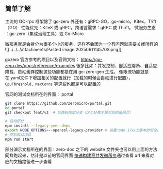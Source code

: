 ## 简单了解
主流的 GO-rpc 框架除了 go-zero 外还有：gRPC-GO，go-micro，Kitex，Trift（GO）
性能优先​​：KiteX 或 gRPC。
​​跨语言需求​​：gRPC 或 Thrift。
​​微服务生态​​：go-zero（集成治理工具）或 Go-Micro

微服务就是会拆分为很多个小的服务，这样不会因为一个有问题就需要关闭所有的
![[../../../attachments/Pasted image 20250611145703.png]]

gozero 官方参考的项目以及官网文档： https://go-zero.dev/docs/reference/examples
很多比如：并发控制、自适应熔断、自适应降载、自动缓存控制这些功能都是在用 go-zero-gen 生成。
像限流功能就是在.yaml文件下增加相关的配置就行（加载的时候会自动进行配置），`CpuThreshold`、`MaxConns` 等这些也都是可以配置的

官网的测试文档所在的界面： portal
```bash
git clone https://github.com/zeromicro/portal.git
cd portal
git checkout feat/v3  # 切换到指定分支（这个好像才是对应的是网页）

# 启动部分
npm install --legacy-peer-deps
export NODE_OPTIONS=--openssl-legacy-provider # 设置node 17以上版本的安全问题
# 然后启动项目 
npm run start

```

部分演示文档所在的界面：zero-doc
之下的 website 文件夹也可以用上面的方法同样跑起来，估计是以前的官网界面
[快速构建高并发微服务](https://github.com/zeromicro/zero-doc/blob/main/doc/shorturl.md)通过查看 url 来看对应的文档路径进一步查看